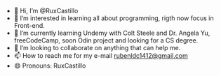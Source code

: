 - 👋 Hi, I’m @RuxCastillo
- 👀 I’m interested in learning all about programming, rigth now focus in Front-end.
- 🌱 I’m currently learning Undemy with Colt Steele and Dr. Angela Yu, freeCodeCamp, soon Odin project and looking for a CS degree.
- 💞️ I’m looking to collaborate on anything that can help me.
- 📫 How to reach me for my e-mail rubenldc1412@gmail.com
- 😄 Pronouns: RuxCastillo


<!---
RuxCastillo/RuxCastillo is a ✨ special ✨ repository because its `README.md` (this file) appears on your GitHub profile.
You can click the Preview link to take a look at your changes.
--->
